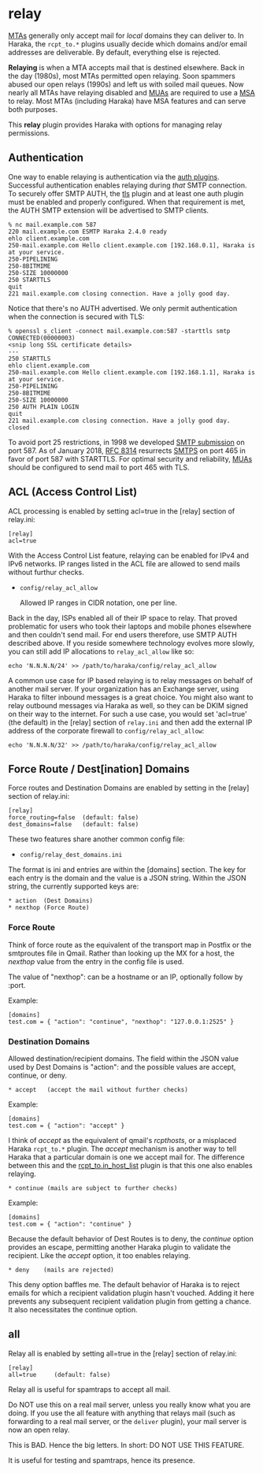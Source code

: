 # relay

[MTAs](http://en.wikipedia.org/wiki/Mail_transfer_agent) generally only accept mail for _local_ domains they can deliver to. In Haraka, the `rcpt_to.*` plugins usually decide which domains and/or email addresses are deliverable. By default, everything else is rejected.

**Relaying** is when a MTA accepts mail that is destined elsewhere. Back in the day (1980s), most MTAs permitted open relaying. Soon spammers abused our open relays (1990s) and left us with soiled mail queues. Now nearly all MTAs have relaying disabled and [MUAs](http://en.wikipedia.org/wiki/Mail_user_agent) are required to use a [MSA](http://en.wikipedia.org/wiki/Message_submission_agent) to relay. Most MTAs (including Haraka) have MSA features and can serve both purposes.

This **relay** plugin provides Haraka with options for managing relay permissions.

## Authentication

One way to enable relaying is authentication via the [auth plugins](http://haraka.github.io/plugins). Successful authentication enables relaying during _that_ SMTP connection. To securely offer SMTP AUTH, the [tls](http://haraka.github.io/plugins/tls) plugin and at least one auth plugin must be enabled and properly configured. When that requirement is met, the AUTH SMTP extension will be advertised to SMTP clients.

    % nc mail.example.com 587
    220 mail.example.com ESMTP Haraka 2.4.0 ready
    ehlo client.example.com
    250-mail.example.com Hello client.example.com [192.168.0.1], Haraka is at your service.
    250-PIPELINING
    250-8BITMIME
    250-SIZE 10000000
    250 STARTTLS
    quit
    221 mail.example.com closing connection. Have a jolly good day.

Notice that there's no AUTH advertised. We only permit authentication when the
connection is secured with TLS:

    % openssl s_client -connect mail.example.com:587 -starttls smtp
    CONNECTED(00000003)
    <snip long SSL certificate details>
    ---
    250 STARTTLS
    ehlo client.example.com
    250-mail.example.com Hello client.example.com [192.168.1.1], Haraka is at your service.
    250-PIPELINING
    250-8BITMIME
    250-SIZE 10000000
    250 AUTH PLAIN LOGIN
    quit
    221 mail.example.com closing connection. Have a jolly good day.
    closed

To avoid port 25 restrictions, in 1998 we developed [SMTP submission](http://tools.ietf.org/html/rfc2476) on port 587. As of January 2018, [RFC 8314](https://tools.ietf.org/html/rfc8314) resurrects [SMTPS](https://en.wikipedia.org/wiki/SMTPS) on port 465 in favor of port 587 with STARTTLS. For optimal security and reliability, [MUAs](http://en.wikipedia.org/wiki/Mail_user_agent) should be configured to send mail to port 465 with TLS.

## ACL (Access Control List)

ACL processing is enabled by setting acl=true in the [relay] section of
relay.ini:

    [relay]
    acl=true

With the Access Control List feature, relaying can be enabled for IPv4 and
IPv6 networks. IP ranges listed in the ACL file are allowed to send mails
without furthur checks.

* `config/relay_acl_allow`

    Allowed IP ranges in CIDR notation, one per line.

Back in the day, ISPs enabled all of their IP space to relay. That proved
problematic for users who took their laptops and mobile phones elsewhere and
then couldn't send mail. For end users therefore, use SMTP AUTH described
above. If you reside somewhere technology evolves more slowly, you can still
add IP allocations to `relay_acl_allow` like so:

    echo 'N.N.N.N/24' >> /path/to/haraka/config/relay_acl_allow

A common use case for IP based relaying is to relay messages on behalf of
another mail server. If your organization has an Exchange server, using Haraka
to filter inbound messages is a great choice. You might also want to relay
outbound messages via Haraka as well, so they can be DKIM signed on their way
to the internet. For such a use case, you would set 'acl=true' (the default)
in the [relay] section of `relay.ini` and then add the external IP address
of the corporate firewall to `config/relay_acl_allow`:

    echo 'N.N.N.N/32' >> /path/to/haraka/config/relay_acl_allow


## Force Route / Dest[ination] Domains

Force routes and Destination Domains are enabled by setting in the [relay]
section of relay.ini:

    [relay]
    force_routing=false  (default: false)
    dest_domains=false   (default: false)

These two features share another common config file:

* `config/relay_dest_domains.ini`

The format is ini and entries are within the [domains] section. The key for each entry is the domain and the value is a JSON string. Within the JSON string, the currently supported keys are:

    * action  (Dest Domains)
    * nexthop (Force Route)

### Force Route

Think of force route as the equivalent of the transport map in Postfix or the smtproutes file in Qmail. Rather than looking up the MX for a host, the *nexthop* value from the entry in the config file is used.

The value of "nexthop": can be a hostname or an IP, optionally follow by :port.

Example:

    [domains]
    test.com = { "action": "continue", "nexthop": "127.0.0.1:2525" }

### Destination Domains

Allowed destination/recipient domains. The field within the JSON value used
by Dest Domains is "action": and the possible values are accept, continue, or
deny.

    * accept   (accept the mail without further checks)

Example:

    [domains]
    test.com = { "action": "accept" }

I think of *accept* as the equivalent of qmail's *rcpthosts*, or a misplaced Haraka `rcpt_to.*` plugin. The *accept* mechanism is another way to tell Haraka that a particular domain is one we accept mail for. The difference between this and the [rcpt_to.in_host_list](http://haraka.github.io/plugins/rcpt_to.in_host_list) plugin is that this one also enables relaying.

    * continue (mails are subject to further checks)

Example:

    [domains]
    test.com = { "action": "continue" }

Because the default behavior of Dest Routes is to deny, the *continue* option provides an escape, permitting another Haraka plugin to validate the recipient. Like the *accept* option, it too enables relaying.

    * deny    (mails are rejected)

This deny option baffles me. The default behavior of Haraka is to reject emails for
which a recipient validation plugin hasn't vouched. Adding it here prevents
any subsequent recipient validation plugin from getting a chance. It also
necessitates the continue option.


## all

Relay all is enabled by setting all=true in the [relay] section of
relay.ini:

    [relay]
    all=true     (default: false)

Relay all is useful for spamtraps to accept all mail.

Do NOT use this on a real mail server, unless you really know what you are
doing. If you use the all feature with anything that relays mail (such
as forwarding to a real mail server, or the `deliver` plugin), your mail
server is now an open relay.

This is BAD. Hence the big letters. In short: DO NOT USE THIS FEATURE.

It is useful for testing and spamtraps, hence its presence.
